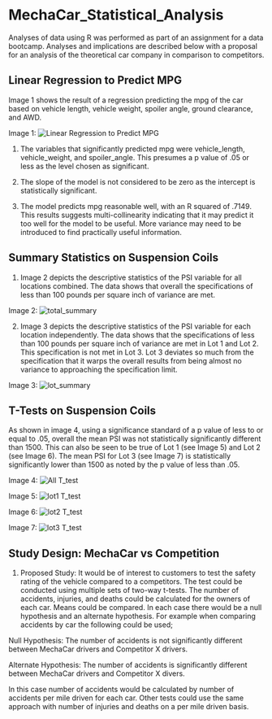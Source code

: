 # MechaCar_Statistical_Analysis

Analyses of data using R was performed as part of an assignment for a data bootcamp. Analyses and implications are described below with a proposal for an analysis
of the theoretical car company in comparison to competitors.

## Linear Regression to Predict MPG

Image 1 shows the result of a regression predicting the mpg of the car based on vehicle length, vehicle weight, spoiler angle, ground clearance, and AWD.

Image 1:
![Linear Regression to Predict MPG](https://user-images.githubusercontent.com/114311015/217967538-c06d1e40-b946-4b2a-b5dd-c8923914b3c0.png)

1. The variables that significantly predicted mpg were vehicle_length, vehicle_weight, and spoiler_angle. This presumes a p value of .05 or less as the level chosen as
significant. 

2. The slope of the model is not considered to be zero as the intercept is statistically significant. 

3. The model predicts mpg reasonable well, with an R squared of .7149. This results suggests multi-collinearity indicating that it may predict it too well for the model 
to be useful. More variance may need to be introduced to find practically useful information. 

## Summary Statistics on Suspension Coils

1. Image 2 depicts the descriptive statistics of the PSI variable for all locations combined. The data shows that overall the specifications of less than 100 pounds 
per square inch of variance are met.

Image 2:
![total_summary](https://user-images.githubusercontent.com/114311015/217972442-73412e12-2d74-4a45-be57-ade6df5480d8.png)

2. Image 3 depicts the descriptive statistics of the PSI variable for each location independently. The data shows that the specifications of less than 100 pounds per 
square inch of variance are met in Lot 1 and Lot 2. This specification is not met in Lot 3. Lot 3 deviates so much from the specification that it warps the overall
results from being almost no variance to approaching the specification limit.

Image 3:
![lot_summary](https://user-images.githubusercontent.com/114311015/217972372-5a94a29b-cec4-4735-b951-ec7e682adf3e.png)


## T-Tests on Suspension Coils

As shown in image 4, using a significance standard of a p value of less to or equal to .05, overall the mean PSI was not statistically significantly different than 1500.
This can also be seen to be true of Lot 1 (see Image 5) and Lot 2 (see Image 6). The mean PSI for Lot 3 (see Image 7) is statistically significantly lower than 1500 as noted by the p value
of less than .05.

Image 4:
![All T_test](https://user-images.githubusercontent.com/114311015/217974539-4ece0db8-7b22-4578-b129-fab5ab57d841.png)

Image 5:
![lot1 T_test](https://user-images.githubusercontent.com/114311015/217974619-fae53e3b-00b8-4e3b-8f42-c95ae25c09b7.png)

Image 6:
![lot2 T_test](https://user-images.githubusercontent.com/114311015/217974655-f7db5995-8c30-4c73-b96e-53a166cbcb10.png)

Image 7:
![lot3 T_test](https://user-images.githubusercontent.com/114311015/217974716-ed2b3350-79cb-4ab5-8d0b-5c777c93dd3a.png)


## Study Design: MechaCar vs Competition

1. Proposed Study: It would be of interest to customers to test the safety rating of the vehicle compared to a competitors. The test could be conducted using
multiple sets of two-way t-tests. The number of accidents, injuries, and deaths could be calculated for the owners of each car. Means could be compared. In each
case there would be a null hypothesis and an alternate hypothesis. For example when comparing accidents by car the following could be used;

Null Hypothesis: The number of accidents is not significantly different between MechaCar drivers and Competitor X drivers.

Alternate Hypothesis: The number of accidents is significantly different between MechaCar drivers and Competitor X divers.

In this case number of accidents would be calculated by number of accidents per mile driven for each car. Other tests could use the same approach with number of
injuries and deaths on a per mile driven basis.
